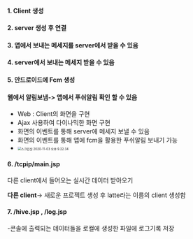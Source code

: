 #### 1. Client 생성

#### 2. server 생성 후 연결 

#### 3. 앱에서 보내는 메세지를 server에서 받을 수 있음

#### 4. server에서 보내는 메세지 받을 수 있음 

#### 5. 안드로이드에 Fcm 생성 

####    웹에서 알림보냄-> 앱에서 푸쉬알림 확인 할 수 있음 

- Web : Client의 화면을 구현 
- Ajax 사용하여 다이나믹한 화면 구현 
- 화면의 이벤트를 통해 server에 메세지 보낼 수 있음 
- 화면의 이벤트를 통해 앱에 fcm을 활용한 푸쉬알림 보내기 가능 
- <img src="/Users/subikim/Desktop/스크린샷 2020-11-03 오후 9.22.34.png" alt="스크린샷 2020-11-03 오후 9.22.34" style="zoom:50%;" />



#### 6. /tcpip/main.jsp

다른 client에서 들어오는 실시간 데이터 받아오기 

**다른 client**-> 새로운 프로젝트 생성 후 latte라는 이름의 client 생성함 


#### 7. /hive.jsp , /log.jsp

-콘솔에 출력되는 데이터들을 로컬에 생성한 파일에 로그기록 저장
